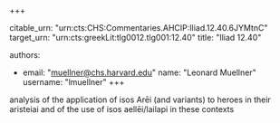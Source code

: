 +++


citable_urn: "urn:cts:CHS:Commentaries.AHCIP:Iliad.12.40.6JYMtnC"
target_urn: "urn:cts:greekLit:tlg0012.tlg001:12.40"
title: "Iliad 12.40"

authors:
- email: "muellner@chs.harvard.edu"
  name: "Leonard Muellner"
  username: "lmuellner"
+++

<p>analysis of the application of isos Arēi (and variants) to heroes in their aristeiai and of the use of isos aellēi/lailapi in these contexts</p>